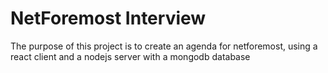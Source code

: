 # NetForemost Interview
The purpose of this project is to create an agenda for netforemost, using a react client and a nodejs server with a mongodb database